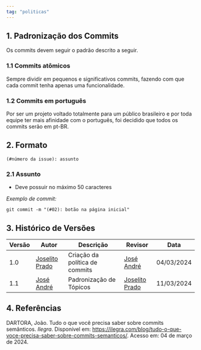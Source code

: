 ```yaml
---
tag: "politicas"
---
```


## 1. Padronização dos Commits

Os commits devem seguir o padrão descrito a seguir.

### 1.1 Commits atômicos
Sempre dividir em pequenos e significativos commits, fazendo com que cada commit tenha apenas uma funcionalidade.

### 1.2 Commits em português
Por ser um projeto voltado totalmente para um público brasileiro e por toda equipe ter mais afinidade com o português, foi decidido que todos os commits serão em pt-BR.

## 2. Formato
```
(#número da issue): assunto
```

### 2.1 Assunto

- Deve possuir no máximo 50 caracteres

*Exemplo de commit:*
```
git commit -m "(#02): botão na página inicial"
```
## 3. Histórico de Versões

| Versão | Autor | Descrição | Revisor | Data |
| -------| ----- | --------- | ---- | ----- |
| 1.0    | [Joselito Prado](https://github.com/joselitopradomarques) | Criação da política de commits | [José André](https://github.com/joseandre25)| 04/03/2024 |
| 1.1    | [José André](https://github.com/joseandre25) | Padronização de Tópicos | [Joselito Prado](https://github.com/joselitopradomarques) | 11/03/2024 |

## 4. Referências

DARTORA, João. Tudo o que você precisa saber sobre commits semânticos. *Ilegra*. Disponível em: <https://ilegra.com/blog/tudo-o-que-voce-precisa-saber-sobre-commits-semanticos/>. Acesso em: 04 de março de 2024.
